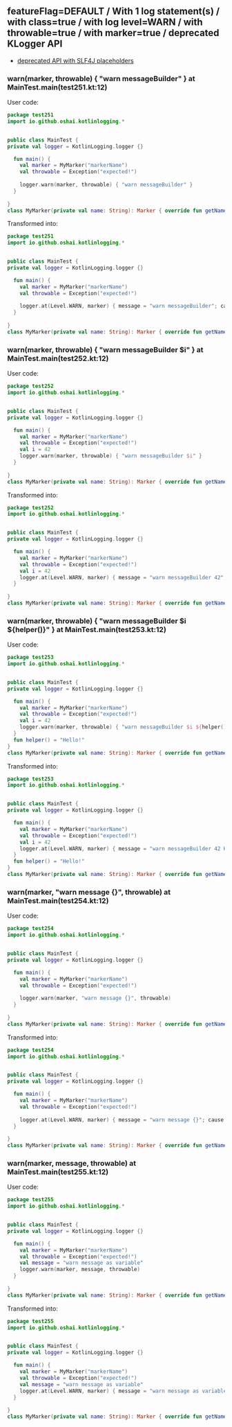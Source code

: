 ## featureFlag=DEFAULT / With 1 log statement(s) / with class=true / with log level=WARN / with throwable=true / with marker=true / deprecated KLogger API

* [deprecated API with SLF4J placeholders](deprecated-slf4j-placeholders.md)

###  warn(marker, throwable) { "warn messageBuilder" } at MainTest.main(test251.kt:12)

User code:
```kotlin
package test251
import io.github.oshai.kotlinlogging.*


public class MainTest {
private val logger = KotlinLogging.logger {}

  fun main() {
    val marker = MyMarker("markerName")
    val throwable = Exception("expected!")
    
    logger.warn(marker, throwable) { "warn messageBuilder" }
  }
  
}
class MyMarker(private val name: String): Marker { override fun getName() = name }

```
  
Transformed into:
```kotlin
package test251
import io.github.oshai.kotlinlogging.*


public class MainTest {
private val logger = KotlinLogging.logger {}

  fun main() {
    val marker = MyMarker("markerName")
    val throwable = Exception("expected!")
    
    logger.at(Level.WARN, marker) { message = "warn messageBuilder"; cause = throwable; internalCompilerData = KLoggingEventBuilder.InternalCompilerData(messageTemplate = "\"warn messageBuilder\"", className = "test251.MainTest", methodName = "main", fileName = "test251.kt", lineNumber = 12)
  }
  
}
class MyMarker(private val name: String): Marker { override fun getName() = name }

```

###  warn(marker, throwable) { "warn messageBuilder $i" } at MainTest.main(test252.kt:12)

User code:
```kotlin
package test252
import io.github.oshai.kotlinlogging.*


public class MainTest {
private val logger = KotlinLogging.logger {}

  fun main() {
    val marker = MyMarker("markerName")
    val throwable = Exception("expected!")
    val i = 42
    logger.warn(marker, throwable) { "warn messageBuilder $i" }
  }
  
}
class MyMarker(private val name: String): Marker { override fun getName() = name }

```
  
Transformed into:
```kotlin
package test252
import io.github.oshai.kotlinlogging.*


public class MainTest {
private val logger = KotlinLogging.logger {}

  fun main() {
    val marker = MyMarker("markerName")
    val throwable = Exception("expected!")
    val i = 42
    logger.at(Level.WARN, marker) { message = "warn messageBuilder 42"; cause = throwable; internalCompilerData = KLoggingEventBuilder.InternalCompilerData(messageTemplate = "\"warn messageBuilder $i\"", className = "test252.MainTest", methodName = "main", fileName = "test252.kt", lineNumber = 12)
  }
  
}
class MyMarker(private val name: String): Marker { override fun getName() = name }

```

###  warn(marker, throwable) { "warn messageBuilder $i ${helper()}" } at MainTest.main(test253.kt:12)

User code:
```kotlin
package test253
import io.github.oshai.kotlinlogging.*


public class MainTest {
private val logger = KotlinLogging.logger {}

  fun main() {
    val marker = MyMarker("markerName")
    val throwable = Exception("expected!")
    val i = 42
    logger.warn(marker, throwable) { "warn messageBuilder $i ${helper()}" }
  }
  fun helper() = "Hello!"
}
class MyMarker(private val name: String): Marker { override fun getName() = name }

```
  
Transformed into:
```kotlin
package test253
import io.github.oshai.kotlinlogging.*


public class MainTest {
private val logger = KotlinLogging.logger {}

  fun main() {
    val marker = MyMarker("markerName")
    val throwable = Exception("expected!")
    val i = 42
    logger.at(Level.WARN, marker) { message = "warn messageBuilder 42 Hello!"; cause = throwable; internalCompilerData = KLoggingEventBuilder.InternalCompilerData(messageTemplate = "\"warn messageBuilder $i ${helper()}\"", className = "test253.MainTest", methodName = "main", fileName = "test253.kt", lineNumber = 12)
  }
  fun helper() = "Hello!"
}
class MyMarker(private val name: String): Marker { override fun getName() = name }

```

###  warn(marker, "warn message {}", throwable) at MainTest.main(test254.kt:12)

User code:
```kotlin
package test254
import io.github.oshai.kotlinlogging.*


public class MainTest {
private val logger = KotlinLogging.logger {}

  fun main() {
    val marker = MyMarker("markerName")
    val throwable = Exception("expected!")
    
    logger.warn(marker, "warn message {}", throwable)
  }
  
}
class MyMarker(private val name: String): Marker { override fun getName() = name }

```
  
Transformed into:
```kotlin
package test254
import io.github.oshai.kotlinlogging.*


public class MainTest {
private val logger = KotlinLogging.logger {}

  fun main() {
    val marker = MyMarker("markerName")
    val throwable = Exception("expected!")
    
    logger.at(Level.WARN, marker) { message = "warn message {}"; cause = throwable; internalCompilerData = KLoggingEventBuilder.InternalCompilerData(messageTemplate = "\"warn message {}\"", className = "test254.MainTest", methodName = "main", fileName = "test254.kt", lineNumber = 12)
  }
  
}
class MyMarker(private val name: String): Marker { override fun getName() = name }

```

###  warn(marker, message, throwable) at MainTest.main(test255.kt:12)

User code:
```kotlin
package test255
import io.github.oshai.kotlinlogging.*


public class MainTest {
private val logger = KotlinLogging.logger {}

  fun main() {
    val marker = MyMarker("markerName")
    val throwable = Exception("expected!")
    val message = "warn message as variable"
    logger.warn(marker, message, throwable)
  }
  
}
class MyMarker(private val name: String): Marker { override fun getName() = name }

```
  
Transformed into:
```kotlin
package test255
import io.github.oshai.kotlinlogging.*


public class MainTest {
private val logger = KotlinLogging.logger {}

  fun main() {
    val marker = MyMarker("markerName")
    val throwable = Exception("expected!")
    val message = "warn message as variable"
    logger.at(Level.WARN, marker) { message = "warn message as variable"; cause = throwable; internalCompilerData = KLoggingEventBuilder.InternalCompilerData(messageTemplate = "message", className = "test255.MainTest", methodName = "main", fileName = "test255.kt", lineNumber = 12)
  }
  
}
class MyMarker(private val name: String): Marker { override fun getName() = name }

```
